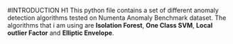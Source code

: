 #INTRODUCTION H1
This python file contains a set of different anomaly detection algorithms tested on Numenta Anomaly Benchmark dataset. The algorithms that i am using are **Isolation Forest**, **One Class SVM**, **Local outlier Factor** and **Elliptic Envelope**.
